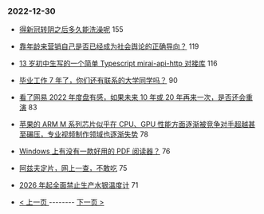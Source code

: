 ### 2022-12-30 
- [得新冠转阴之后多久能洗澡呢](https://www.v2ex.com/t/905547) 155
- [靠年龄来营销自己是否已经成为社会舆论的正确导向？](https://www.v2ex.com/t/905496) 119
- [13 岁初中生写的一个简单 Typescript mirai-api-http 对接库](https://www.v2ex.com/t/905504) 116
- [毕业工作 7 年了，你们还有联系的大学同学吗？](https://www.v2ex.com/t/905528) 90
- [看了网易 2022 年度盘有感，如果未来 10 年或 20 年再来一次，是否还会重演](https://www.v2ex.com/t/905573) 83
- [苹果的 ARM M 系列芯片似乎在 CPU、GPU 性能方面逐渐被竞争对手超越甚至碾压，专业视频制作领域也逐渐失势](https://www.v2ex.com/t/905506) 78
- [Windows 上有没有一款好用的 PDF 阅读器？](https://www.v2ex.com/t/905548) 76
- [阿兹夫定片，网上一查，不敢吃](https://www.v2ex.com/t/905448) 75
- [2026 年起全面禁止生产水银温度计](https://www.v2ex.com/t/905529) 71 

- [ < 上一页 ](https://github.com/able8/v2ex-hot-record/blob/master/2022-12-29.md) -------- [ 下一页 > ](https://github.com/able8/v2ex-hot-record/blob/master/2022-12-31.md)